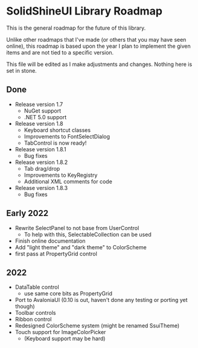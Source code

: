 SolidShineUI Library Roadmap
============================

This is the general roadmap for the future of this library.

Unlike other roadmaps that I've made (or others that you may have seen online), this roadmap is based upon the year I plan to implement the given items and are not tied to a specific version.

This file will be edited as I make adjustments and changes. Nothing here is set in stone.

## Done

- Release version 1.7
  - NuGet support
  - .NET 5.0 support
- Release version 1.8
  - Keyboard shortcut classes
  - Improvements to FontSelectDialog
  - TabControl is now ready!
- Release version 1.8.1
  - Bug fixes
- Release version 1.8.2
  - Tab drag/drop
  - Improvements to KeyRegistry
  - Additional XML comments for code
- Release version 1.8.3
  - Bug fixes

## Early 2022

- Rewrite SelectPanel to not base from UserControl
  - To help with this, SelectableCollection can be used
- Finish online documentation
- Add "light theme" and "dark theme" to ColorScheme
- first pass at PropertyGrid control

## 2022

- DataTable control
  - use same core bits as PropertyGrid
- Port to AvaloniaUI (0.10 is out, haven't done any testing or porting yet though)
- Toolbar controls
- Ribbon control
- Redesigned ColorScheme system (might be renamed SsuiTheme)
- Touch support for ImageColorPicker
  - (Keyboard support may be hard)
